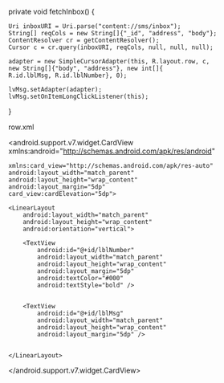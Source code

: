 private void fetchInbox() { 

    Uri inboxURI = Uri.parse("content://sms/inbox");
    String[] reqCols = new String[]{"_id", "address", "body"};
    ContentResolver cr = getContentResolver();
    Cursor c = cr.query(inboxURI, reqCols, null, null, null);

    adapter = new SimpleCursorAdapter(this, R.layout.row, c,
    new String[]{"body", "address"}, new int[]{
    R.id.lblMsg, R.id.lblNumber}, 0);

    lvMsg.setAdapter(adapter);
    lvMsg.setOnItemLongClickListener(this);
}


row.xml
<?xml version="1.0" encoding="utf-8"?>
<android.support.v7.widget.CardView xmlns:android="http://schemas.android.com/apk/res/android"

    xmlns:card_view="http://schemas.android.com/apk/res-auto"
    android:layout_width="match_parent"
    android:layout_height="wrap_content"
    android:layout_margin="5dp"
    card_view:cardElevation="5dp">

    <LinearLayout
        android:layout_width="match_parent"
        android:layout_height="wrap_content"
        android:orientation="vertical">

        <TextView
            android:id="@+id/lblNumber"
            android:layout_width="match_parent"
            android:layout_height="wrap_content"
            android:layout_margin="5dp"
            android:textColor="#000"
            android:textStyle="bold" />


        <TextView
            android:id="@+id/lblMsg"
            android:layout_width="match_parent"
            android:layout_height="wrap_content"
            android:layout_margin="5dp" />


    </LinearLayout>
</android.support.v7.widget.CardView>
